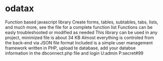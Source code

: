 # odatax
Function based javascript library 
Create forms, tables, subtables, tabs, lists, and much more, see the file for a complete function list
Functions can be easly troubleshooted or modified as needed
This library can be used in any project, minimized file is about 34 KB
Almost everything is controled from the back-end via JSON file format
Included is a simple user management framework written in PHP, upload te database, add your databse information in the dbconnect.php file and login U:admin P:secret#99



